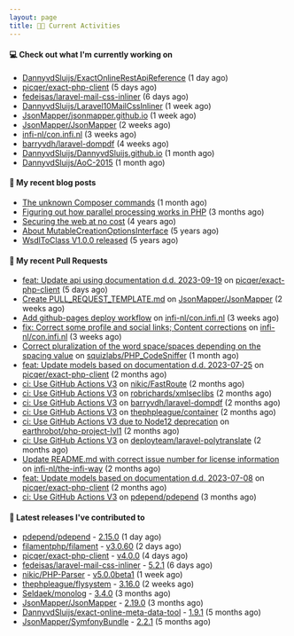 ```yaml
---
layout: page
title: 👨‍💻 Current Activities
---
```


#### 💻 Check out what I'm currently working on

- [DannyvdSluijs/ExactOnlineRestApiReference](https://github.com/DannyvdSluijs/ExactOnlineRestApiReference) (1 day ago)
- [picqer/exact-php-client](https://github.com/picqer/exact-php-client) (5 days ago)
- [fedeisas/laravel-mail-css-inliner](https://github.com/fedeisas/laravel-mail-css-inliner) (6 days ago)
- [DannyvdSluijs/Laravel10MailCssInliner](https://github.com/DannyvdSluijs/Laravel10MailCssInliner) (1 week ago)
- [JsonMapper/jsonmapper.github.io](https://github.com/JsonMapper/jsonmapper.github.io) (1 week ago)
- [JsonMapper/JsonMapper](https://github.com/JsonMapper/JsonMapper) (2 weeks ago)
- [infi-nl/con.infi.nl](https://github.com/infi-nl/con.infi.nl) (3 weeks ago)
- [barryvdh/laravel-dompdf](https://github.com/barryvdh/laravel-dompdf) (4 weeks ago)
- [DannyvdSluijs/DannyvdSluijs.github.io](https://github.com/DannyvdSluijs/DannyvdSluijs.github.io) (1 month ago)
- [DannyvdSluijs/AoC-2015](https://github.com/DannyvdSluijs/AoC-2015) (1 month ago)


#### 📜 My recent blog posts

- [The unknown Composer commands](/2023/08/25/the-unknown-composer-commands.html) (1 month ago)
- [Figuring out how parallel processing works in PHP](/2023/06/21/figuring-out-how-parallel-processing-works-in-php.html) (3 months ago)
- [Securing the web at no cost](/2019/02/04/securing-the-web-at-no-cost.html) (4 years ago)
- [About MutableCreationOptionsInterface](/2018/10/15/about-mutable-creation-options-interface.html) (5 years ago)
- [WsdlToClass V1.0.0 released](/2018/01/11/wsdl-to-class-v1-0-0.html) (5 years ago)

#### 🔨 My recent Pull Requests

- [feat: Update api using documentation d.d. 2023-09-19](https://github.com/picqer/exact-php-client/pull/620) on [picqer/exact-php-client](https://github.com/picqer/exact-php-client) (5 days ago)
- [Create PULL_REQUEST_TEMPLATE.md](https://github.com/JsonMapper/JsonMapper/pull/170) on [JsonMapper/JsonMapper](https://github.com/JsonMapper/JsonMapper) (2 weeks ago)
- [Add github-pages deploy workflow](https://github.com/infi-nl/con.infi.nl/pull/2) on [infi-nl/con.infi.nl](https://github.com/infi-nl/con.infi.nl) (3 weeks ago)
- [fix: Correct some profile and social links; Content corrections](https://github.com/infi-nl/con.infi.nl/pull/1) on [infi-nl/con.infi.nl](https://github.com/infi-nl/con.infi.nl) (3 weeks ago)
- [Correct pluralization of the word space/spaces depending on the spacing value](https://github.com/squizlabs/PHP_CodeSniffer/pull/3881) on [squizlabs/PHP_CodeSniffer](https://github.com/squizlabs/PHP_CodeSniffer) (1 month ago)
- [feat: Update models based on documentation d.d. 2023-07-25](https://github.com/picqer/exact-php-client/pull/615) on [picqer/exact-php-client](https://github.com/picqer/exact-php-client) (2 months ago)
- [ci: Use GitHub Actions V3](https://github.com/nikic/FastRoute/pull/257) on [nikic/FastRoute](https://github.com/nikic/FastRoute) (2 months ago)
- [ci: Use GitHub Actions V3](https://github.com/robrichards/xmlseclibs/pull/253) on [robrichards/xmlseclibs](https://github.com/robrichards/xmlseclibs) (2 months ago)
- [ci: Use GitHub Actions V3](https://github.com/barryvdh/laravel-dompdf/pull/990) on [barryvdh/laravel-dompdf](https://github.com/barryvdh/laravel-dompdf) (2 months ago)
- [ci: Use GitHub Actions V3](https://github.com/thephpleague/container/pull/252) on [thephpleague/container](https://github.com/thephpleague/container) (2 months ago)
- [ci: Use GitHub Actions V3 due to Node12 deprecation](https://github.com/earthrobot/php-project-lvl1/pull/1) on [earthrobot/php-project-lvl1](https://github.com/earthrobot/php-project-lvl1) (2 months ago)
- [ci: Use GitHub Actions V3](https://github.com/deployteam/laravel-polytranslate/pull/2) on [deployteam/laravel-polytranslate](https://github.com/deployteam/laravel-polytranslate) (2 months ago)
- [Update README.md with correct issue number for license information](https://github.com/infi-nl/the-infi-way/pull/75) on [infi-nl/the-infi-way](https://github.com/infi-nl/the-infi-way) (2 months ago)
- [feat: Update models based on documentation d.d. 2023-07-08](https://github.com/picqer/exact-php-client/pull/614) on [picqer/exact-php-client](https://github.com/picqer/exact-php-client) (2 months ago)
- [ci: Use GitHub Actions V3](https://github.com/pdepend/pdepend/pull/670) on [pdepend/pdepend](https://github.com/pdepend/pdepend) (3 months ago)


#### 🔭 Latest releases I've contributed to

- [pdepend/pdepend](https://github.com/pdepend/pdepend) - [2.15.0](https://github.com/pdepend/pdepend/releases/tag/2.15.0) (1 day ago)
- [filamentphp/filament](https://github.com/filamentphp/filament) - [v3.0.60](https://github.com/filamentphp/filament/releases/tag/v3.0.60) (2 days ago)
- [picqer/exact-php-client](https://github.com/picqer/exact-php-client) - [v4.0.0](https://github.com/picqer/exact-php-client/releases/tag/v4.0.0) (4 days ago)
- [fedeisas/laravel-mail-css-inliner](https://github.com/fedeisas/laravel-mail-css-inliner) - [5.2.1](https://github.com/fedeisas/laravel-mail-css-inliner/releases/tag/5.2.1) (6 days ago)
- [nikic/PHP-Parser](https://github.com/nikic/PHP-Parser) - [v5.0.0beta1](https://github.com/nikic/PHP-Parser/releases/tag/v5.0.0beta1) (1 week ago)
- [thephpleague/flysystem](https://github.com/thephpleague/flysystem) - [3.16.0](https://github.com/thephpleague/flysystem/releases/tag/3.16.0) (2 weeks ago)
- [Seldaek/monolog](https://github.com/Seldaek/monolog) - [3.4.0](https://github.com/Seldaek/monolog/releases/tag/3.4.0) (3 months ago)
- [JsonMapper/JsonMapper](https://github.com/JsonMapper/JsonMapper) - [2.19.0](https://github.com/JsonMapper/JsonMapper/releases/tag/2.19.0) (3 months ago)
- [DannyvdSluijs/exact-online-meta-data-tool](https://github.com/DannyvdSluijs/exact-online-meta-data-tool) - [1.9.1](https://github.com/DannyvdSluijs/exact-online-meta-data-tool/releases/tag/1.9.1) (5 months ago)
- [JsonMapper/SymfonyBundle](https://github.com/JsonMapper/SymfonyBundle) - [2.2.1](https://github.com/JsonMapper/SymfonyBundle/releases/tag/2.2.1) (5 months ago)